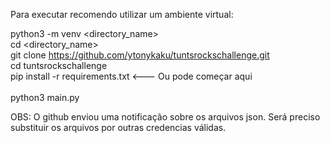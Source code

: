 Para executar recomendo utilizar um ambiente virtual:

python3 -m venv <directory_name><br>
cd <directory_name><br>
git clone https://github.com/ytonykaku/tuntsrockschallenge.git<br>
cd tuntsrockschallenge<br>
pip install -r requirements.txt  <--- Ou pode começar aqui <br>  
python3 main.py


OBS: O github enviou uma notificação sobre os arquivos json. Será preciso substituir os arquivos por outras credencias válidas.
